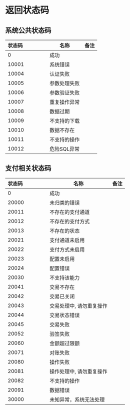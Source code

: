 # 返回状态码

## 系统公共状态码
| 状态码<img width=70/> | 名称      | 备注 |
|--------------------|---------|----|
| 0                  | 成功      |    |
| 10001              | 系统错误    |    |
| 10004              | 认证失败    |    |
| 10005              | 参数处理失败  |    |
| 10006              | 参数验证失败  |    |
| 10007              | 重复操作异常  |    |
| 10008              | 数据过期    |    |
| 10009              | 不支持的下载  |    |
| 10010              | 数据不存在   |    |
| 10011              | 不支持的操作  |    |
| 10012              | 危险SQL异常 |    |

## 支付相关状态码
| 状态码<img width=70/> | 名称            | 备注 |
|--------------------|---------------|----|
| 0                  | 成功            |    |
| 20000              | 未归类的错误        |    |
| 20011              | 不存在的支付通道      |    |
| 20012              | 不存在的支付方式      |    |
| 20013              | 不存在的状态        |    |
| 20021              | 支付通道未启用       |    |
| 20022              | 支付方式未启用       |    |
| 20023              | 配置未启用         |    |
| 20024              | 配置错误          |    |
| 20030              | 不支持该能力        |    |
| 20041              | 交易不存在         |    |
| 20042              | 交易已关闭         |    |
| 20043              | 交易处理中, 请勿重复操作 |    |
| 20044              | 交易状态错误        |    |
| 20045              | 交易失败          |    |
| 20052              | 验签失败          |    |
| 20060              | 金额超过限额        |    |
| 20071              | 对账失败          |    |
| 20080              | 操作失败          |    |
| 20081              | 操作处理中, 请勿重复操作 |    |
| 20082              | 不支持的操作        |    |
| 20091              | 数据错误          |    |
| 30000              | 未知异常，系统无法处理   |    |

